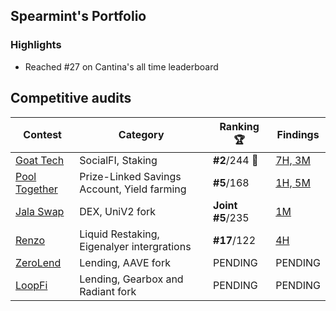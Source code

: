 ## Spearmint's Portfolio 

### Highlights
- Reached #27 on Cantina's all time leaderboard

## Competitive audits

| Contest    |Category                  | Ranking 🏆   | Findings|
|------------|--------------------------|--------------|---------|
| [Goat Tech](https://cantina.xyz/competitions/f214cf86-cc80-40c0-a70b-e9bb25d7ac80/leaderboard)| SocialFI, Staking | **#2**/244 🥈| [7H, 3M]()|
| [Pool Together](https://audits.sherlock.xyz/contests/225) | Prize-Linked Savings Account, Yield farming | **#5**/168   | [1H, 5M](https://github.com/sherlock-audit/2024-05-pooltogether-judging/issues?q=is%3Aissue+0xspearmint1+label%3AReward+)    |
| [Jala Swap ](https://audits.sherlock.xyz/contests/233)| DEX, UniV2 fork |**Joint #5**/235 | [1M]() |
| [Renzo](https://code4rena.com/audits/2024-04-renzo) | Liquid Restaking, Eigenalyer intergrations         | **#17**/122 | [4H]()      |
| [ZeroLend]() | Lending, AAVE fork         |PENDING | PENDING      |
| [LoopFi]() | Lending, Gearbox and Radiant fork        |PENDING | PENDING      |

